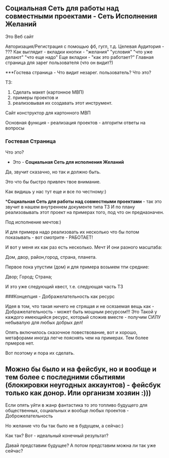 ## Социальная Сеть для работы над совместными проектами - Сеть Исполнения Желаний
Это Веб сайт

Авторизация/Регистрация с помощью фб, гугл, т.д.
Целевая Аудитория - ???
Как выглядит - вкладки кнопки - "желания" "условия" "что уже делают" "что еще надо"
Еще вкладки - "как это работает?" 
Главная страница для зарег пользователя (что он видит?)


***Гостева страница - Что видит незарег. пользователь? Что это?

ТЗ:
1. Cделать макет (картонное МВП) 
2. примеры проектов и 
3. реализовывая их создавать этот инструмент. 

Сайт конструктор для картонного МВП

Основная функция - реализация проектов -  алгоритм ответы на вопросы

### Гостевая Страница
Что это? 
- Это - __Социальная Сеть для исполнения Желаний__

Да, звучит сказачно, но так и должно быть.

Это что бы быстро привлеч твое внимание.

Как видишь у нас тут еще и все по честному:)

*__Социальная Сеть для работы над совместными проектами__ - так это звучит в нашем внутреннем документе типа ТЗ
И по плану реализовывать этот проект на примерах того, под что он предназначен.

Под исполнение мечтов:)

И для примера надо реализовать их несколько что бы потом показывать - вот смотрите - РАБОТАЕТ!

И вот у меня их как раз есть несколько. Мечт
И они разного масштаба:

Дом, двор, район,город, страна, планета.

Первое пока упустим (дом) и для примера возьмем тпи средние:

Двор;
Город;
Страна;

И это уже следующий квест, т.е. следующая часть ТЗ

###Концепция - Дображелательность как ресурс

Идея в том, что такая ничего не стрящая и не осязаемая вещь как - Дображелательность - может быть мощным ресурсом!!!
Это Такой у каждого имеющийся ресурс, который сложив вместе - получим СИЛУ небывалую для любых добрых дел!


Опять включилось сказочное повествование, вот и хорошо, метафорами иногда легче пояснять чем на примерах. 
Тем более прмеров нет. 

Вот поэтому и пора их сделать.

Можно бы было и на фейсбук, но и вообще и тем более с последними сбытиями (блокировки неугодных аккаунтов) - фейсбук только как донор.
Или организм хозяин :)))
 - 

Если опять уйти в жанр фантастика то это топливо будущего для общественных, социальных и вообще любых проектов - Доброжелательность

Но желание что бы так было не в будущем, а сейчас:)

Как так? 
Вот - идеальный конечный результат?

Давай представим будущее? 
А потом представим можна ли так уже сейчас?





